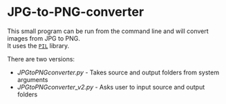 # JPG-to-PNG-converter

This small program can be run from the command line and will convert images from JPG to PNG.<br>
It uses the [`PIL`](https://pypi.org/project/Pillow/) library.

There are two versions:
* *JPGtoPNGconverter.py* - Takes source and output folders from system arguments
* *JPGtoPNGconverter_v2.py* - Asks user to input source and output folders
